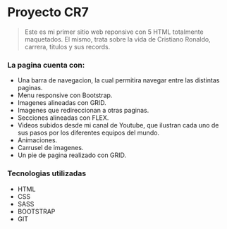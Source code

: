 # Proyecto CR7

>  Este es mi primer sitio web reponsive con 5 HTML totalmente maquetados. El mismo, trata sobre la vida de Cristiano Ronaldo, carrera, titulos y sus records.

### La pagina cuenta con:
- Una barra de navegacion, la cual permitira navegar entre las distintas paginas.
- Menu responsive con Bootstrap.
- Imagenes alineadas con GRID.
- Imagenes que redireccionan a otras paginas.
- Secciones alineadas con FLEX.
- Videos subidos desde mi canal de Youtube, que ilustran cada uno de sus pasos por los diferentes equipos del mundo.
- Animaciones.
- Carrusel de imagenes.
- Un pie de pagina realizado con GRID.

### Tecnologias utilizadas
- HTML
- CSS
- SASS
- BOOTSTRAP
- GIT